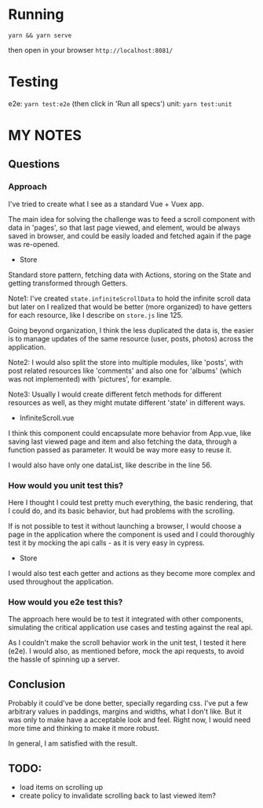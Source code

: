 # Running

`yarn && yarn serve`

then open in your browser `http://localhost:8081/`

# Testing

e2e: `yarn test:e2e` (then click in 'Run all specs')
unit: `yarn test:unit`

# MY NOTES

## Questions
### Approach

I've tried to create what I see as a standard Vue + Vuex app.

The main idea for solving the challenge was to feed a scroll
component with data in 'pages', so that last page viewed, and element,
would be always saved in browser, and could be easily loaded and fetched
again if the page was re-opened.

- Store

Standard store pattern, fetching data with Actions, storing on the State
and getting transformed through Getters.

Note1: I've created `state.infiniteScrollData` to hold the infinite
scroll data but later on I realized that would be better (more organized)
to have getters for each resource, like I describe on `store.js` line 125.

Going beyond organization, I think the less duplicated the data is,
the easier is to manage updates of the same resource (user, posts, photos)
across the application.

Note2: I would also split the store into multiple modules, like 'posts', with
post related resources like 'comments' and also one for 'albums' (which was not implemented)
with 'pictures', for example.

Note3: Usually I would create different fetch methods for different resources
as well, as they might mutate different 'state' in different ways.

- InfiniteScroll.vue

I think this component could encapsulate more behavior from App.vue, like saving last viewed
page and item and also fetching the data, through a function passed as parameter. It would be way more easy to reuse it.

I would also have only one dataList, like describe in the line 56.

### How would you unit test this?

Here I thought I could test pretty much everything, the basic
rendering, that I could do, and its basic behavior, but had problems with the scrolling.

If is not possible to test it without launching a browser, I would choose a page
in the application where the component is used and I could thoroughly test it by mocking the api calls -
as it is very easy in cypress.

- Store

I would also test each getter and actions as they become more complex and used
throughout the application.

### How would you e2e test this?

The approach here would be to test it integrated with other components, simulating
the critical application use cases and testing against the real api.

As I couldn't make the scroll behavior work in the unit test, I tested it here (e2e).
I would also, as mentioned before, mock the api requests, to avoid the hassle of spinning
up a server.

## Conclusion

Probably it could've be done better, specially regarding css. I've put a few
arbitrary values in paddings, margins and widths, what I don't like. But it was
only to make have a acceptable look and feel. Right now, I would need more time
and thinking to make it more robust.

In general, I am satisfied with the result.

## TODO:

- load items on scrolling up
- create policy to invalidate scrolling back to last viewed item?
